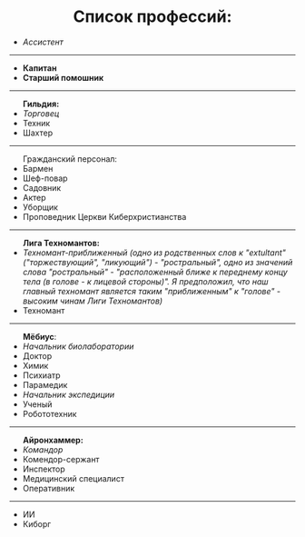 <h1 align="center"> Список профессий: </h1>
<ul>
  <li><em> Ассистент </em> </li>
  </ul>
  <hr>
  <ul><li><strong>Капитан</strong></li>
  <li><strong>Старший помошник</strong></li>
  </ul>
  <hr>
  <ul><strong>Гильдия:</strong>
  <li><em>Торговец</em></li>
  <li>Техник</li>
  <li>Шахтер</li>
  </ul>
  <hr>
  <ul>Гражданский персонал:
  <li>Бармен</li>
  <li>Шеф-повар</li>
  <li>Садовник</li>
  <li>Актер</li>
  <li>Уборщик</li>
  <li>Проповедник Церкви Киберхристианства</li>
  </ul>
  <hr>
  <ul><strong>Лига Техномантов:</strong>
  <li><em>Техномант-приближенный (одно из родственных слов к "extultant" ("торжествующий", "ликующий") - "ростральный", одно из значений слова "ростральный" - "расположенный ближе к переднему концу тела (в голове - к лицевой стороны)". Я предположил, что наш главный техномант является таким "приближенным" к "голове" - высоким чинам Лиги Техномантов)</em> </li>
  <li>Техномант</li>
  </ul>
  <hr>
  <ul><strong>Мёбиус</strong>:
  <li><em>Начальник биолаборатории</em></li>
  <li>Доктор</li>
  <li>Химик</li>
  <li>Психиатр</li>
  <li>Парамедик</li>
  <li><em>Начальник экспедиции</em></li>
  <li>Ученый</li>
  <li>Робототехник</li>
  </ul>
  <hr>
  <ul><strong>Айронхаммер:</strong>
  <li><em>Командор</em></li>
  <li>Комендор-сержант</li>
  <li>Инспектор</li>
  <li>Медицинский специалист</li>
  <li>Оперативник</li>
  </ul>
  <hr>
  <ul>
  <li>ИИ</li>
  <li>Киборг</li>
  </ul>
